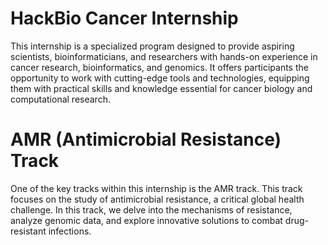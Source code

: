 # **HackBio Cancer Internship**
This internship is a specialized program designed to provide aspiring scientists, bioinformaticians, and researchers with hands-on experience in cancer research, bioinformatics, and genomics. It offers participants the opportunity to work with cutting-edge tools and technologies, equipping them with practical skills and knowledge essential for cancer biology and computational research.

# **AMR (Antimicrobial Resistance) Track**
One of the key tracks within this internship is the AMR track. This track focuses on the study of antimicrobial resistance, a critical global health challenge. In this track, we delve into the mechanisms of resistance, analyze genomic data, and explore innovative solutions to combat drug-resistant infections. 

